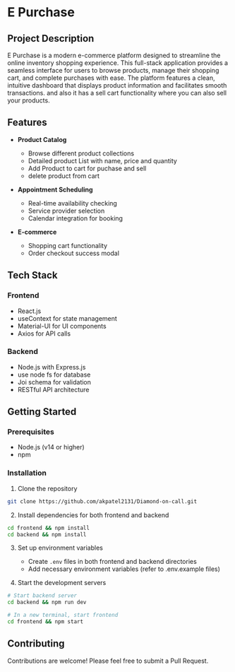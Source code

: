 # E Purchase

## Project Description
E Purchase is a modern e-commerce platform designed to streamline the online inventory shopping experience. This full-stack application provides a seamless interface for users to browse products, manage their shopping cart, and complete purchases with ease. The platform features a clean, intuitive dashboard that displays product information and facilitates smooth transactions. and also it has a sell cart functionality where you can also sell your products.

## Features

- **Product Catalog**
  - Browse different product collections
  - Detailed product List with name, price and quantity
  - Add Product to cart for puchase and sell
  - delete product from cart

- **Appointment Scheduling**
  - Real-time availability checking
  - Service provider selection
  - Calendar integration for booking

- **E-commerce**
  - Shopping cart functionality
  - Order checkout success modal

## Tech Stack

### Frontend
- React.js
- useContext for state management
- Material-UI for UI components
- Axios for API calls

### Backend
- Node.js with Express.js
- use node fs for database
- Joi schema for validation
- RESTful API architecture

## Getting Started

### Prerequisites
- Node.js (v14 or higher)
- npm

### Installation

1. Clone the repository
```bash
git clone https://github.com/akpatel2131/Diamond-on-call.git
```

2. Install dependencies for both frontend and backend
```bash
cd frontend && npm install
cd backend && npm install
```

3. Set up environment variables
   - Create `.env` files in both frontend and backend directories
   - Add necessary environment variables (refer to .env.example files)

4. Start the development servers
```bash
# Start backend server
cd backend && npm run dev

# In a new terminal, start frontend
cd frontend && npm start
```

## Contributing
Contributions are welcome! Please feel free to submit a Pull Request.
